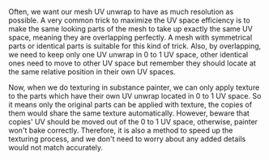 Often, we want our mesh UV unwrap to have as much resolution as possible. A very common trick to maximize the UV space efficiency is to make the same looking parts of the mesh to take up exactly the same UV space, meaning they are overlapping perfectly. A mesh with symmetrical parts or identical parts is suitable for this kind of trick. Also, by overlapping, we need to keep only one UV unwrap in 0 to 1 UV space, other identical ones need to move to other UV space but remember they should locate at the same relative position in their own UV spaces. 

Now, when we do texturing in substance painter, we can only apply texture to the parts which have their own UV unwrap located in 0 to 1 UV space. So it means only the original parts can be applied with texture, the copies of them would share the same texture automatically. However, beware that copies' UV should be moved out of the 0 to 1 UV space, otherwise, painter won't bake correctly. Therefore, it is also a method to speed up the texturing process, and we don't need to worry about any added details would not match accurately.